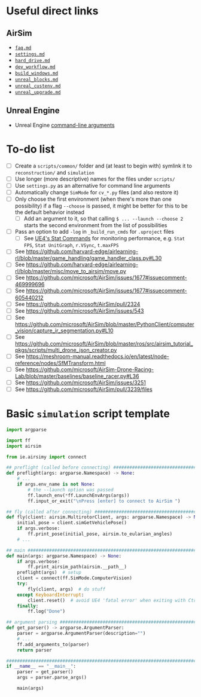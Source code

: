 <!--  -->
# Useful direct links
## AirSim
- [`faq.md`](https://github.com/microsoft/AirSim/blob/master/docs/faq.md)
- [`settings.md`](https://github.com/microsoft/AirSim/blob/master/docs/settings.md)
- [`hard_drive.md`](https://github.com/microsoft/AirSim/blob/master/docs/hard_drive.md)
- [`dev_workflow.md`](https://github.com/microsoft/AirSim/blob/master/docs/dev_workflow.md)
- [`build_windows.md`](https://github.com/microsoft/AirSim/blob/master/docs/build_windows.md)
- [`unreal_blocks.md`](https://github.com/microsoft/AirSim/blob/master/docs/unreal_blocks.md)
- [`unreal_custenv.md`](https://github.com/microsoft/AirSim/blob/master/docs/unreal_custenv.md)
- [`unreal_upgrade.md`](https://github.com/microsoft/AirSim/blob/master/docs/unreal_upgrade.md)
## Unreal Engine
- Unreal Engine [command-line arguments](https://docs.unrealengine.com/en-US/Programming/Basics/CommandLineArguments/index.html)

<!--  -->
# To-do list
- [ ] Create a `scripts/common/` folder and (at least to begin with) symlink it to `reconstruction/` and `simulation`
- [ ] Use longer (more descriptive) names for the files under `scripts/`
- [ ] Use `settings.py` as an alternative for command line arguments
- [ ] Automatically change `SimMode` for `cv_*.py` files (and also restore it)
- [ ] Only choose the first environment (when there's more than one possibility) if a flag `--choose` is passed, it might be better for this to be the default behavior instead
  - [ ] Add an argument to it, so that calling `$ ... --launch --choose 2` starts the second environment from the list of possibilities
- [ ] Pass an option to add `-log` in `_build_run_cmds` for `.uproject` files
  - [ ] See [UE4's Stat Commands](https://docs.unrealengine.com/en-US/Engine/Performance/StatCommands/index.html) for monitoring performance, e.g. `Stat FPS`, `Stat UnitGraph`, `r.VSync`, `t.maxFPS`
- [ ] See https://github.com/harvard-edge/airlearning-rl/blob/master/game_handling/game_handler_class.py#L30
- [ ] See https://github.com/harvard-edge/airlearning-rl/blob/master/misc/move_to_airsim/move.py
- [ ] See https://github.com/microsoft/AirSim/issues/1677#issuecomment-469999696
- [ ] See https://github.com/microsoft/AirSim/issues/1677#issuecomment-605440212
- [ ] See https://github.com/microsoft/AirSim/pull/2324
- [ ] See https://github.com/microsoft/AirSim/issues/543
- [ ] See https://github.com/microsoft/AirSim/blob/master/PythonClient/computer_vision/capture_ir_segmentation.py#L10
- [ ] See https://github.com/microsoft/AirSim/blob/master/ros/src/airsim_tutorial_pkgs/scripts/multi_drone_json_creator.py
- [ ] See https://meshroom-manual.readthedocs.io/en/latest/node-reference/nodes/SfMTransform.html
- [ ] See https://github.com/microsoft/AirSim-Drone-Racing-Lab/blob/master/baselines/baseline_racer.py#L36
- [ ] See https://github.com/microsoft/AirSim/issues/3251
- [ ] See https://github.com/microsoft/AirSim/pull/3239/files

<!--  -->
# Basic `simulation` script template
```python
import argparse

import ff
import airsim

from ie.airsimy import connect

## preflight (called before connecting) #######################################
def preflight(args: argparse.Namespace) -> None:
    # ...
    if args.env_name is not None:
        # the --launch option was passed
        ff.launch_env(*ff.LaunchEnvArgs(args))
        ff.input_or_exit("\nPress [enter] to connect to AirSim ")

## fly (called after connecting) ##############################################
def fly(client: airsim.MultirotorClient, args: argparse.Namespace) -> None:
    initial_pose = client.simGetVehiclePose()
    if args.verbose:
        ff.print_pose(initial_pose, airsim.to_eularian_angles)
    # ...

## main #######################################################################
def main(args: argparse.Namespace) -> None:
    if args.verbose:
        ff.print_airsim_path(airsim.__path__)
    preflight(args)  # setup
    client = connect(ff.SimMode.ComputerVision)
    try:
        fly(client, args)  # do stuff
    except KeyboardInterrupt:
        client.reset()  # avoid UE4 'fatal error' when exiting with Ctrl+C
    finally:
        ff.log("Done")

## argument parsing ###########################################################
def get_parser() -> argparse.ArgumentParser:
    parser = argparse.ArgumentParser(description="")
    # ...
    ff.add_arguments_to(parser)
    return parser

###############################################################################
if __name__ == "__main__":
    parser = get_parser()
    args = parser.parse_args()

    main(args)
```
